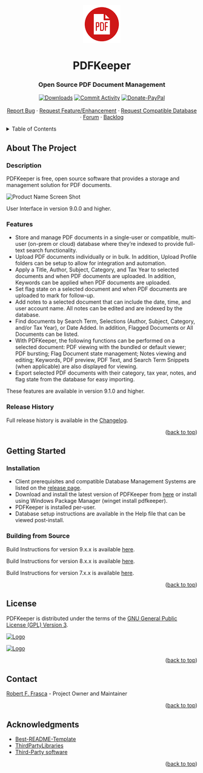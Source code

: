 <a name="readme-top"></a>

<!-- PROJECT INTRO AND SHIELDS -->
<br />
<div align="center">
  <a href="https://github.com/rffrasca/pdfkeeper">
    <img src="src/Resources/Logo/PDFKeeper_100x100.png" alt="Logo" width="100" height="100">
  </a>

<h1 align="center">PDFKeeper</h1>
<h3 align="center">Open Source PDF Document Management</h3>
  
  <p align="center">
    
[![Downloads][downloads-shield]][downloads-url]
[![Commit Activity][commit-activity-shield]][commit-activity-url]
[![Donate-PayPal][Donate-PayPal-shield]][Donate-PayPal-url]
    <br />
    <br />
    <a href="https://github.com/rffrasca/pdfkeeper/issues">Report Bug</a>
    ·
    <a href="https://github.com/rffrasca/pdfkeeper/issues">Request Feature/Enhancement</a>
    ·
    <a href="https://github.com/rffrasca/pdfkeeper/issues">Request Compatible Database</a>
    ·
    <a href="https://github.com/rffrasca/PDFKeeper/discussions">Forum</a>
    ·
    <a href="https://github.com/users/rffrasca/projects/3">Backlog</a>
  </p>
</div>


<!-- TABLE OF CONTENTS -->
<details>
  <summary>Table of Contents</summary>
  <ol>
    <li>
      <a href="#about-the-project">About The Project</a>
      <ul>
        <li><a href="#description">Description</a></li>
        <li><a href="#features">Features</a></li>
        <li><a href="#release-history">Release History</a></li>
     </ul>
    </li>
    <li>
      <a href="#getting-started">Getting Started</a>
      <ul>
        <li><a href="#installation">Installation</a></li>
        <li><a href="#building-from-source">Building from Source</a></li>
      </ul>
    </li>
    <li><a href="#license">License</a></li>
    <li><a href="#contact">Contact</a></li>
    <li><a href="#acknowledgments">Acknowledgments</a></li>
  </ol>
</details>


<!-- ABOUT THE PROJECT -->
## About The Project

### Description
PDFKeeper is free, open source software that provides a storage and management solution for PDF documents.

![Product Name Screen Shot][product-screenshot]

User Interface in version 9.0.0 and higher.

### Features
* Store and manage PDF documents in a single-user or compatible, multi-user (on-prem or cloud) database where they’re indexed to provide full-text search functionality.
* Upload PDF documents individually or in bulk. In addition, Upload Profile folders can be setup to allow for integration and automation.
* Apply a Title, Author, Subject, Category, and Tax Year to selected documents and when PDF documents are uploaded. In addition, Keywords can be applied when PDF documents are uploaded.
* Set flag state on a selected document and when PDF documents are uploaded to mark for follow-up.
* Add notes to a selected document that can include the date, time, and user account name. All notes can be edited and are indexed by the database.
* Find documents by Search Term, Selections (Author, Subject, Category, and/or Tax Year), or Date Added. In addition, Flagged Documents or All Documents can be listed.
* With PDFKeeper, the following functions can be performed on a selected document: PDF viewing with the bundled or default viewer; PDF bursting; Flag Document state management; Notes viewing and editing; Keywords, PDF preview, PDF Text, and Search Term Snippets (when applicable) are also displayed for viewing.
* Export selected PDF documents with their category, tax year, notes, and flag state from the database for easy importing.

These features are available in version 9.1.0 and higher. 

### Release History
Full release history is available in the [Changelog](https://github.com/rffrasca/PDFKeeper/blob/master/docs/Changelog.md).

<p align="right">(<a href="#readme-top">back to top</a>)</p>


<!-- GETTING STARTED -->
## Getting Started

### Installation

- Client prerequisites and compatible Database Management Systems are listed on the [release page](https://github.com/rffrasca/PDFKeeper/releases/latest).
- Download and install the latest version of PDFKeeper from [here](https://github.com/rffrasca/PDFKeeper/releases/latest) or install using Windows Package Manager (winget install pdfkeeper).
- PDFKeeper is installed per-user.
- Database setup instructions are available in the Help file that can be viewed post-install.

### Building from Source

Build Instructions for version 9.x.x is available [here](https://github.com/rffrasca/PDFKeeper/blob/master/docs/Build-Instructions-v9.md).

Build Instructions for version 8.x.x is available [here](https://github.com/rffrasca/PDFKeeper/blob/master/docs/Build-Instructions-v8.md).

Build Instructions for version 7.x.x is available [here](https://github.com/rffrasca/PDFKeeper/blob/master/docs/Build-Instructions-v7.md).

<p align="right">(<a href="#readme-top">back to top</a>)</p>


<!-- LICENSE -->
## License

PDFKeeper is distributed under the terms of the [GNU General Public License (GPL) Version 3](https://github.com/robertfrasca/PDFKeeper/blob/master/COPYING).

[![Logo](https://www.gnu.org/graphics/gplv3-with-text-136x68.png)](https://www.gnu.org/licenses/gpl-3.0.html)

[![Logo](https://149753425.v2.pressablecdn.com/wp-content/uploads/2009/06/OSIApproved_100X125.png)](https://opensource.org/licenses/GPL-3.0)

<p align="right">(<a href="#readme-top">back to top</a>)</p>


<!-- CONTACT -->
## Contact

[Robert F. Frasca](mailto:rffrasca@gmail.com) - Project Owner and Maintainer

<p align="right">(<a href="#readme-top">back to top</a>)</p>


<!-- ACKNOWLEDGMENTS -->
## Acknowledgments

* [Best-README-Template](https://github.com/othneildrew/Best-README-Template)
* [ThirdPartyLibraries](https://github.com/max-ieremenko/ThirdPartyLibraries)
* [Third-Party software](https://github.com/rffrasca/PDFKeeper/blob/master/THIRD-PARTY-NOTICES.txt)

<p align="right">(<a href="#readme-top">back to top</a>)</p>


<!-- MARKDOWN LINKS & IMAGES -->
<!-- https://www.markdownguide.org/basic-syntax/#reference-style-links -->
[downloads-shield]: https://img.shields.io/github/downloads/rffrasca/PDFKeeper/total?style=flat
[downloads-url]: https://github.com/rffrasca/PDFKeeper/releases
[commit-activity-shield]: https://img.shields.io/github/commit-activity/y/rffrasca/PDFKeeper?style=flat
[commit-activity-url]: https://github.com/rffrasca/PDFKeeper
[Donate-PayPal-shield]: https://img.shields.io/badge/Donate-PayPal-green.svg
[Donate-PayPal-url]: https://www.paypal.com/donate/?cmd=_s-xclick&hosted_button_id=JCM6ZMCF6BHHN
[product-screenshot]: https://github.com/rffrasca/pdfkeeper/blob/master/docs/UserInterface-9.0.0.png
